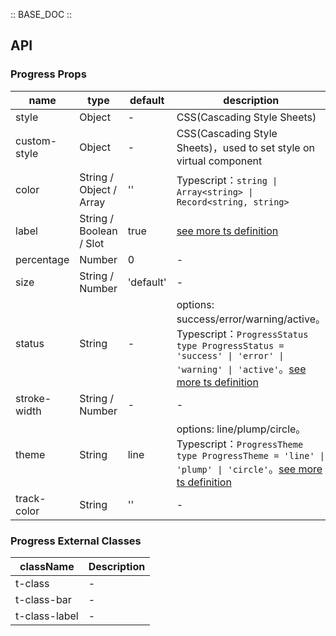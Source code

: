 :: BASE_DOC ::

## API

### Progress Props

name | type | default | description | required
-- | -- | -- | -- | --
style | Object | - | CSS(Cascading Style Sheets) | N
custom-style | Object | - | CSS(Cascading Style Sheets)，used to set style on virtual component | N
color | String / Object / Array | '' | Typescript：`string \| Array<string> \| Record<string, string>` | N
label | String / Boolean / Slot | true | [see more ts definition](https://github.com/Tencent/tdesign-miniprogram/blob/develop/packages/components/common/common.ts) | N
percentage | Number | 0 | \- | N
size | String / Number | 'default' | \- | N
status | String | - | options: success/error/warning/active。Typescript：`ProgressStatus` `type ProgressStatus = 'success' \| 'error' \| 'warning' \| 'active'`。[see more ts definition](https://github.com/Tencent/tdesign-miniprogram/blob/develop/packages/components/progress/type.ts) | N
stroke-width | String / Number | - | \- | N
theme | String | line | options: line/plump/circle。Typescript：`ProgressTheme` `type ProgressTheme = 'line' \| 'plump' \| 'circle'`。[see more ts definition](https://github.com/Tencent/tdesign-miniprogram/blob/develop/packages/components/progress/type.ts) | N
track-color | String | '' | \- | N

### Progress External Classes

className | Description
-- | --
t-class | \-
t-class-bar | \-
t-class-label | \-
